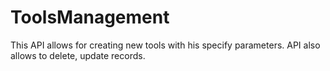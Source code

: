 # ToolsManagement

This API allows for creating new tools with his specify parameters.
API also allows to delete, update records.
